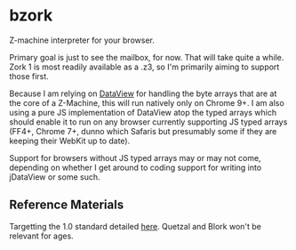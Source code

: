 bzork
=====

Z-machine interpreter for your browser.

Primary goal is just to see the mailbox, for now. That will take quite a while.
Zork 1 is most readily available as a .z3, so I'm primarily aiming to support those first.

Because I am relying on [DataView](https://developer.mozilla.org/en/JavaScript_typed_arrays/DataView)
for handling the byte arrays that are at the core of a Z-Machine, this will run natively only
on Chrome 9+. I am also using a pure JS implementation of DataView atop the typed arrays which
should enable it to run on any browser currently supporting JS typed arrays (FF4+, Chrome 7+,
dunno which Safaris but presumably some if they are keeping their WebKit up to date).

Support for browsers without JS typed arrays may or may not come, depending on whether I get around
to coding support for writing into jDataView or some such.

Reference Materials
-------------------

Targetting the 1.0 standard detailed [here](http://www.inform-fiction.org/zmachine/standards/index.html).
Quetzal and Blork won't be relevant for ages.
